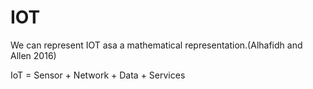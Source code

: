 # IOT
We can represent IOT asa a mathematical representation.(Alhafidh and Allen 2016)

IoT = Sensor + Network + Data + Services

